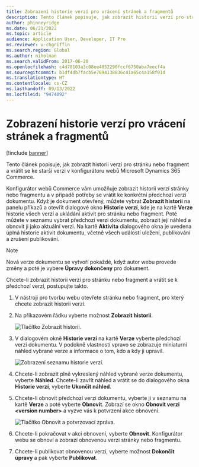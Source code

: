 ```yaml
---
title: Zobrazení historie verzí pro vrácení stránek a fragmentů
description: Tento článek popisuje, jak zobrazit historii verzí pro stránku nebo fragment a vrátit se ke starší verzi v konfigurátoru webů Microsoft Dynamics 365 Commerce.
author: phinneyridge
ms.date: 06/21/2022
ms.topic: article
audience: Application User, Developer, IT Pro
ms.reviewer: v-chgriffin
ms.search.region: Global
ms.author: niholman
ms.search.validFrom: 2017-06-20
ms.openlocfilehash: c4d78103a3c08ee4052290fccf6750aba7eecf4a
ms.sourcegitcommit: b1df4db7facb5e7094138836c41a65c4a158f01d
ms.translationtype: HT
ms.contentlocale: cs-CZ
ms.lasthandoff: 09/13/2022
ms.locfileid: "9474092"
---
```

# <a name="view-version-history-to-revert-pages-and-fragments"></a>Zobrazení historie verzí pro vrácení stránek a fragmentů

[!include [banner](includes/banner.md)]

Tento článek popisuje, jak zobrazit historii verzí pro stránku nebo fragment a vrátit se ke starší verzi v konfigurátoru webů Microsoft Dynamics 365 Commerce.

Konfigurátor webů Commerce vám umožňuje zobrazit historii verzí stránky nebo fragmentu a v případě potřeby se vrátit ke konkrétní předchozí verzi dokumentu. Když je dokument otevřený, můžete vybrat **Zobrazit historii** na panelu příkazů a otevřít dialogové okno **Historie verzí**, kde je na kartě **Verze** historie všech verzí a ukládání aktivit pro stránku nebo fragment. Poté můžete v seznamu vybrat předchozí verzi dokumentu, zobrazit její náhled a obnovit ji jako aktuální verzi. Na kartě **Aktivita** dialogového okna je uvedena úplná historie aktivit dokumentu, včetně všech událostí uložení, publikování a zrušení publikování.

> [!NOTE]
> Nová verze dokumentu se vytvoří pokaždé, když autor webu provede změny a poté je vybere **Úpravy dokončeny** pro dokument. 

Chcete-li zobrazit historii verzí pro stránku nebo fragment a vrátit se k předchozí verzi, postupujte takto.

1. V nástroji pro tvorbu webu otevřete stránku nebo fragment, pro který chcete zobrazit historii verzí.
1. Na příkazovém řádku vyberte možnost **Zobrazit historii**.

    ![Tlačítko Zobrazit historii.](./media/version-history-1.png)

1. V dialogovém okně **Historie verzí** na kartě **Verze** vyberte předchozí verzi dokumentu. V podokně vlastností vpravo se zobrazuje miniaturní náhled vybrané verze a informace o tom, kdo a kdy ji upravil.

    ![Zobrazení seznamu historie verzí.](./media/version-history-2.png)

1. Chcete-li zobrazit plně vykreslený náhled vybrané verze dokumentu, vyberte **Náhled**. Chcete-li zavřít náhled a vrátit se do dialogového okna **Historie verzí**, vyberte **Ukončit náhled**.
1. Chcete-li obnovit předchozí verzi dokumentu, vyberte ji v seznamu na kartě **Verze** a poté vyberte **Obnovit**. Zobrazí se okno **Obnovit verzi \<version number\>** a vyzve vás k potvrzení akce obnovení. 

    ![Tlačítko Obnovit a potvrzovací zpráva.](./media/version-history-3.png)

1. Chcete-li pokračovat v akci obnovení, vyberte **Obnovit**. Konfigurátor webu se obnoví a zobrazí obnovenou verzi stránky nebo fragmentu.
1. Chcete-li publikovat obnovenou verzi, vyberte možnost **Dokončit úpravy** a pak vyberte **Publikovat**.
